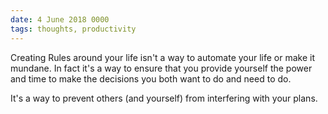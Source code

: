 ```yaml
---
date: 4 June 2018 0000
tags: thoughts, productivity
---
```


Creating Rules around your life isn't a way to automate your life or make it mundane. In fact it's a way to ensure that you provide yourself the power and time to make the decisions you both want to do and need to do.

It's a way to prevent others (and yourself) from interfering with your plans.

